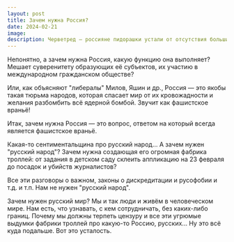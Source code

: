 ```yaml
---
layout: post
title: Зачем нужна Россия?
date: 2024-02-21
image:
description: Черветред — россияне пидорашки устали от отсутствия больших побед, от отсутствия регулярных громких акций...
---
```


<p>Непонятно, а зачем нужна Россия, какую функцию она выполняет? Мешает суверенитету образующих её субъектов, их участию в международном гражданском обществе?</p>

<p>Или, как объясняют "либералы" Милов, Яшин и др., Россия — это якобы такая тюрьма народов, которая спасает мир от их кровожадности и желания разбомбить всё ядерной бомбой. Звучит как фашистское враньё!</p>

<p>Итак, зачем нужна Россия — это вопрос, ответом на который всегда является фашистское враньё.</p>

<p>Какая-то сентиментальщина про русский народ... А зачем нужен "русский народ"? Зачем нужна создающая его огромная фабрика троллей: от задания в детском саду склеить аппликацию на 23 февраля до посадок и убийств журналистов?</p>

<p>Все эти разговоры о важном, законы о дискредитации и русофобии и т.д. и т.п. Нам не нужен "русский народ".</p>

<p>Зачем нужен русский мир? Мы и так люди и живём в человеческом мире. Нам есть, что узнавать, с кем сотрудничать, без каких-либо границ. Почему мы должны терпеть цензуру и все эти угрюмые выдумки фабрики троллей про какую-то Россию, русских... Ну это всё куда подальше. Вот это усталость.</p>